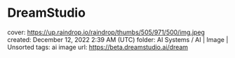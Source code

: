 # DreamStudio

cover: https://up.raindrop.io/raindrop/thumbs/505/971/500/img.jpeg
created: December 12, 2022 2:39 AM (UTC)
folder: AI Systems / AI | Image | Unsorted
tags: ai image
url: https://beta.dreamstudio.ai/dream